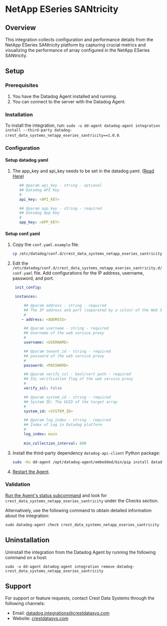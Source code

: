 # NetApp ESeries SANtricity

## Overview

This integration collects configuration and performance details from the NetApp ESeries SANtricity platform by capturing crucial metrics and visualizing the performance of array configured in the NetApp ESeries SANtricity.

## Setup

### Prerequisites

1. You have the Datadog Agent installed and running.
2. You can connect to the server with the Datadog Agent.

### Installation

To install the integration, run: `sudo -u dd-agent datadog-agent integration install --third-party datadog-crest_data_systems_netapp_eseries_santricity==1.0.0`.

### Configuration

#### Setup datadog.yaml

1. The app_key and api_key needs to be set in the datadog.yaml. ([Read Here][4])
   ```yaml
      ## @param api_key - string - optional
      ## Datadog API Key
      #
      api_key: <API_KEY>

      ## @param app_key - string - required
      ## Datadog App Key
      #
      app_key: <APP_KEY>
   ```

#### Setup conf.yaml

1. Copy the `conf.yaml.example` file.

   ```sh
   cp /etc/datadog/conf.d/crest_data_systems_netapp_eseries_santricity.d/conf.yaml.example /etc/datadog/conf.d/crest_data_systems_netapp_eseries_santricity.d/conf.yaml
   ```

2. Edit the `/etc/datadog/conf.d/crest_data_systems_netapp_eseries_santricity.d/conf.yaml` file. Add configurations for the IP address, username, password, and port.

   ```yaml
    init_config:

    instances:

        ## @param address - string - required
        ## The IP address and port (separated by a colon) of the Web Services Proxy. For example: 10.1.1.1:8443
        # 
       - address: <ADDRESS>

        ## @param username - string - required
        ## Username of the web service proxy
        #
        username: <USERNAME>

        ## @param tenant_id - string - required
        ## password of the web service proxy
        #
        password: <PASSWORD>

        ## @param verify_ssl - bool/cert path - required
        ## SSL verification flag of the web service proxy
        #
        verify_ssl: False

        ## @param system_id - string - required
        ## System ID: The GUID of the target array
        #
        system_id: <SYSTEM_ID>

        ## @param log_index - string - required
        ## Index of Log in Datadog platform
        #
        log_index: main
        
        min_collection_interval: 600
   ```

3. Install the third-party dependency `datadog-api-client` Python package:

   ```sh
   sudo -Hu dd-agent /opt/datadog-agent/embedded/bin/pip install datadog-api-client
   ```

4. [Restart the Agent][1].

### Validation

[Run the Agent's status subcommand][2] and look for `crest_data_systems_netapp_eseries_santricity` under the Checks section.

Alternatively, use the following command to obtain detailed information about the integration:

```
sudo datadog‐agent check crest_data_systems_netapp_eseries_santricity
```

## Uninstallation

Uninstall the integration from the Datadog Agent by running the following command on a host:

`sudo -u dd-agent datadog-agent integration remove datadog-crest_data_systems_netapp_eseries_santricity`

## Support

For support or feature requests, contact Crest Data Systems through the following channels:

- Email: datadog.integrations@crestdatasys.com
- Website: [crestdatasys.com][3]


[1]: https://docs.datadoghq.com/agent/guide/agent-commands/?tab=agentv6v7#start-stop-and-restart-the-agent
[2]: https://docs.datadoghq.com/agent/guide/agent-commands/#agent-status-and-information
[3]: https://www.crestdatasys.com/
[4]: https://docs.datadoghq.com/agent/guide/agent-configuration-files/?tab=agentv6v7